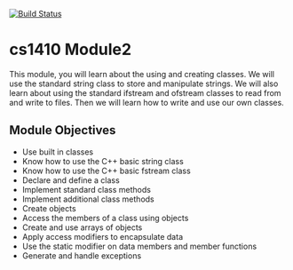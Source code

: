 [![Build Status](https://travis-ci.com/hugo-valle/cs1410-template.svg?branch=master)](https://travis-ci.com/hugo-valle/cs1410-template)

# cs1410 Module2
This module, you will learn about the using and creating classes. We will 
use the standard string class to store and manipulate strings. We will also 
learn about using the standard 
ifstream and ofstream classes to read from and write to files. Then we will 
learn how to write and use our own classes.

## Module Objectives
- Use built in classes
- Know how to use the C++ basic string class
- Know how to use the C++ basic fstream class
- Declare and define a class
- Implement standard class methods
- Implement additional class methods
- Create objects
- Access the members of a class using objects
- Create and use arrays of objects
- Apply access modifiers to encapsulate data
- Use the static modifier on data members and member functions
- Generate and handle exceptions


